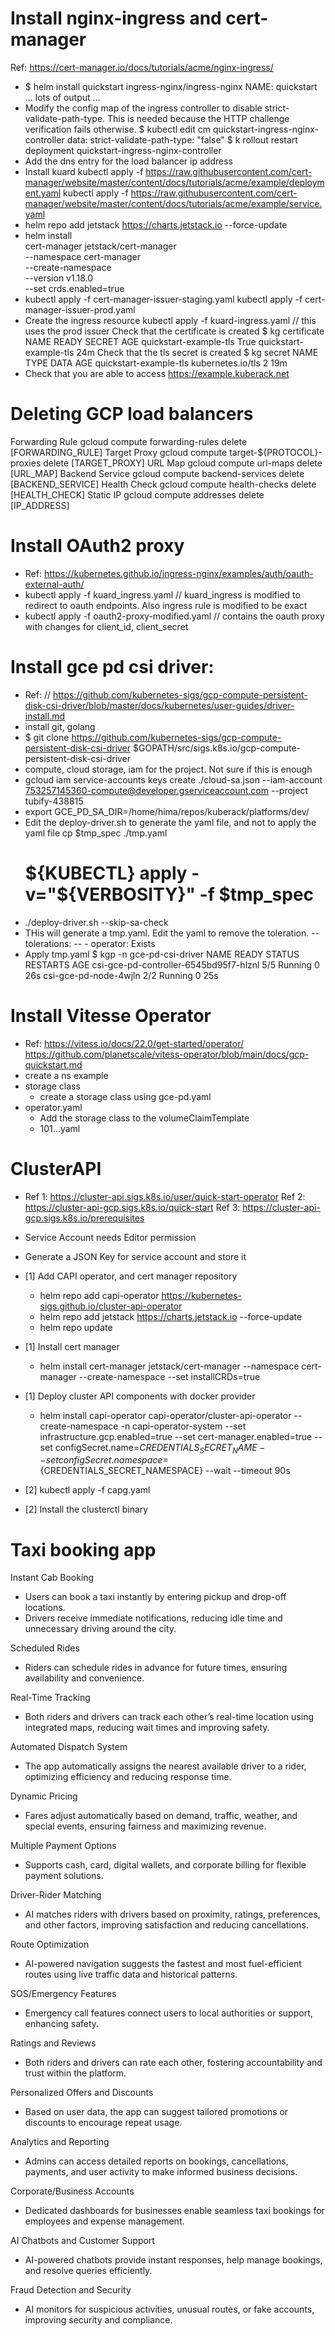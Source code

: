 
Install nginx-ingress and cert-manager
======================================
Ref: https://cert-manager.io/docs/tutorials/acme/nginx-ingress/
 - $ helm install quickstart ingress-nginx/ingress-nginx
   NAME: quickstart
   ... lots of output ...
 - Modify the config map of the ingress controller to disable 
   strict-validate-path-type. This is needed because the HTTP
   challenge verification fails otherwise.
   $ kubectl edit cm quickstart-ingress-nginx-controller
   data:
     strict-validate-path-type: "false"
   $ k rollout restart deployment quickstart-ingress-nginx-controller
 - Add the dns entry for the load balancer ip address 
 - Install kuard
   kubectl apply -f https://raw.githubusercontent.com/cert-manager/website/master/content/docs/tutorials/acme/example/deployment.yaml
   kubectl apply -f https://raw.githubusercontent.com/cert-manager/website/master/content/docs/tutorials/acme/example/service.yaml
 - helm repo add jetstack https://charts.jetstack.io --force-update
 - helm install \
  cert-manager jetstack/cert-manager \
  --namespace cert-manager \
  --create-namespace \
  --version v1.18.0 \
  --set crds.enabled=true
 - kubectl apply -f cert-manager-issuer-staging.yaml 
   kubectl apply -f cert-manager-issuer-prod.yaml 
 - Create the ingress resource
   kubectl apply -f kuard-ingress.yaml // this uses the prod issuer
   Check that the certificate is created
     $ kg certificate
     NAME                     READY   SECRET                   AGE
     quickstart-example-tls   True    quickstart-example-tls   24m
   Check that the tls secret is created
     $ kg secret
     NAME                    TYPE                 DATA   AGE
     quickstart-example-tls  kubernetes.io/tls    2      19m
 - Check that you are able to access https://example.kuberack.net


Deleting GCP load balancers
===========================
Forwarding Rule	gcloud compute forwarding-rules delete [FORWARDING_RULE]
Target Proxy	gcloud compute target-${PROTOCOL}-proxies delete [TARGET_PROXY]
URL Map	gcloud compute url-maps delete [URL_MAP]
Backend Service	gcloud compute backend-services delete [BACKEND_SERVICE]
Health Check	gcloud compute health-checks delete [HEALTH_CHECK]
Static IP	gcloud compute addresses delete [IP_ADDRESS]

Install OAuth2 proxy
====================
 - Ref: https://kubernetes.github.io/ingress-nginx/examples/auth/oauth-external-auth/
 - kubectl apply -f kuard_ingress.yaml // kuard_ingress is modified to redirect to oauth endpoints. Also ingress rule is modified to be exact
 - kubectl apply -f oauth2-proxy-modified.yaml // contains the oauth proxy with changes for client_id, client_secret

Install gce pd csi driver:
==========================
  - Ref: // https://github.com/kubernetes-sigs/gcp-compute-persistent-disk-csi-driver/blob/master/docs/kubernetes/user-guides/driver-install.md
   - install git, golang
   - $ git clone https://github.com/kubernetes-sigs/gcp-compute-persistent-disk-csi-driver $GOPATH/src/sigs.k8s.io/gcp-compute-persistent-disk-csi-driver
   - compute, cloud storage, iam for the project. Not sure if this is
     enough
   - gcloud iam service-accounts keys create ./cloud-sa.json --iam-account 753257145360-compute@developer.gserviceaccount.com --project tubify-438815
   - export GCE_PD_SA_DIR=/home/hima/repos/kuberack/platforms/dev/
   - Edit the deploy-driver.sh to generate the yaml file, and not to
     apply the yaml file
       cp $tmp_spec ./tmp.yaml
       # ${KUBECTL} apply -v="${VERBOSITY}" -f $tmp_spec
   - ./deploy-driver.sh --skip-sa-check
   - THis will generate a tmp.yaml. Edit the yaml to remove the 
     toleration.
       --       tolerations:
       --       - operator: Exists
   - Apply tmp.yaml
     $ kgp -n gce-pd-csi-driver
     NAME                                     READY   STATUS    RESTARTS   AGE
     csi-gce-pd-controller-6545bd95f7-hlznl   5/5     Running   0          26s
     csi-gce-pd-node-4wjln                    2/2     Running   0          25s


Install Vitesse Operator
========================
 - Ref: https://vitess.io/docs/22.0/get-started/operator/
        https://github.com/planetscale/vitess-operator/blob/main/docs/gcp-quickstart.md
 - create a ns example
 - storage class
   - create a storage class using gce-pd.yaml
 - operator.yaml
   - Add the storage class to the volumeClaimTemplate
   - 101...yaml

ClusterAPI
==========
 - Ref 1: https://cluster-api.sigs.k8s.io/user/quick-start-operator
   Ref 2: https://cluster-api-gcp.sigs.k8s.io/quick-start
   Ref 3: https://cluster-api-gcp.sigs.k8s.io/prerequisites

 - Service Account needs Editor permission
 - Generate a JSON Key for service account and store it 

 - [1] Add CAPI operator, and cert manager repository
   - helm repo add capi-operator https://kubernetes-sigs.github.io/cluster-api-operator
   - helm repo add jetstack https://charts.jetstack.io --force-update
   - helm repo update

 - [1] Install cert manager
   - helm install cert-manager jetstack/cert-manager --namespace cert-manager --create-namespace --set installCRDs=true

 - [1] Deploy cluster API components with docker provider
   - helm install capi-operator capi-operator/cluster-api-operator --create-namespace -n capi-operator-system --set infrastructure.gcp.enabled=true --set cert-manager.enabled=true --set configSecret.name=${CREDENTIALS_SECRET_NAME} --set configSecret.namespace=${CREDENTIALS_SECRET_NAMESPACE}  --wait --timeout 90s

 - [2] kubectl apply -f capg.yaml

 - [2] Install the clusterctl binary




Taxi booking app
================
Instant Cab Booking
 - Users can book a taxi instantly by entering pickup and drop-off locations.
 - Drivers receive immediate notifications, reducing idle time and unnecessary driving around the city.

Scheduled Rides
 - Riders can schedule rides in advance for future times, ensuring availability and convenience.

Real-Time Tracking
 - Both riders and drivers can track each other’s real-time location using integrated maps, reducing wait times and improving safety.

Automated Dispatch System
 - The app automatically assigns the nearest available driver to a rider, optimizing efficiency and reducing response time.

Dynamic Pricing
 - Fares adjust automatically based on demand, traffic, weather, and special events, ensuring fairness and maximizing revenue.

Multiple Payment Options
 - Supports cash, card, digital wallets, and corporate billing for flexible payment solutions.

Driver-Rider Matching
 - AI matches riders with drivers based on proximity, ratings, preferences, and other factors, improving satisfaction and reducing cancellations.

Route Optimization
 - AI-powered navigation suggests the fastest and most fuel-efficient routes using live traffic data and historical patterns.

SOS/Emergency Features
 - Emergency call features connect users to local authorities or support, enhancing safety.

Ratings and Reviews
 - Both riders and drivers can rate each other, fostering accountability and trust within the platform.

Personalized Offers and Discounts
 - Based on user data, the app can suggest tailored promotions or discounts to encourage repeat usage.

Analytics and Reporting
 - Admins can access detailed reports on bookings, cancellations, payments, and user activity to make informed business decisions.

Corporate/Business Accounts
 - Dedicated dashboards for businesses enable seamless taxi bookings for employees and expense management.

AI Chatbots and Customer Support
 - AI-powered chatbots provide instant responses, help manage bookings, and resolve queries efficiently.

Fraud Detection and Security
 - AI monitors for suspicious activities, unusual routes, or fake accounts, improving security and compliance.

